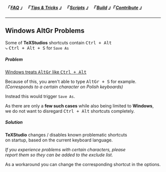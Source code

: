
<!--                            < Static Links >                             -->

[FAQ]: ../../FAQ/
[Tips & Tricks]: ../
[Scripts]: ../../Scripts/
[Build]: ../../Build/
[Contribute]: ../../Contribute/


<!--                             < Navigation >                              -->

##### 「 [FAQ] 」 『 [Tips & Tricks] 』 『 [Scripts] 』 『 [Build] 』『 [Contribute] 』

---


<!--                             < FAQ Links >                               -->

[Windows]: https://en.wikipedia.org/wiki/AltGr_key#Control_.2B_Alt_as_a_substitute


<!--                               < FAQ >                                   -->

## Windows AltGr Problems

Some of **TeXStudios** shortcuts contain <kbd>Ctrl + Alt</kbd><br>
⤷ <kbd>Ctrl + Alt + S</kbd> for `Save As`

##### Problem

[Windows treats <kbd>AltGr</kbd> like <kbd>Ctrl + Alt</kbd>](Windows)

Because of this, you aren't able to type <kbd>AltGr + S</kbd> for example.<br>
*(Corresponds to a certain character on Polish keyboards)*

Instead this would trigger `Save As`.

As there are only a **few such cases** while also being limited to **Windows**,<br>
we do not want to disregard <kbd>Ctrl + Alt</kbd> shortcuts completely.

##### Solution

**TeXStudio** changes / disables known problematic shortcuts<br>
on startup, based on the current keyboard language.

*If you experience problems with certain characters, please*<br>
*report them so they can be added to the exclude list.*

As a workaround you can change the corresponding shortcut in the options.

